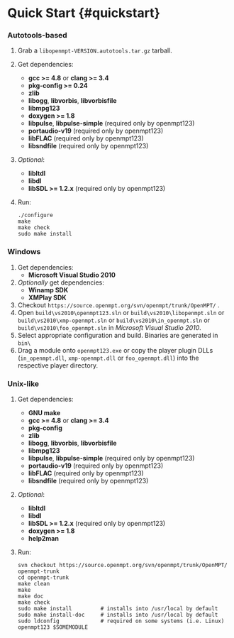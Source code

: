 
Quick Start {#quickstart}
===========


### Autotools-based

 1. Grab a `libopenmpt-VERSION.autotools.tar.gz` tarball.
 2. Get dependencies:
     -  **gcc >= 4.8** or **clang >= 3.4**
     -  **pkg-config >= 0.24**
     -  **zlib**
     -  **libogg**, **libvorbis**, **libvorbisfile**
     -  **libmpg123**
     -  **doxygen >= 1.8**
     -  **libpulse**, **libpulse-simple** (required only by openmpt123)
     -  **portaudio-v19** (required only by openmpt123)
     -  **libFLAC** (required only by openmpt123)
     -  **libsndfile** (required only by openmpt123)
 3. *Optional*:
     -  **libltdl**
     -  **libdl**
     -  **libSDL >= 1.2.x** (required only by openmpt123)
 4. Run:
    
        ./configure
        make
        make check
        sudo make install

### Windows

 1. Get dependencies:
     -  **Microsoft Visual Studio 2010**
 2. *Optionally* get dependencies:
     -  **Winamp SDK**
     -  **XMPlay SDK**
 3. Checkout `https://source.openmpt.org/svn/openmpt/trunk/OpenMPT/` .
 4. Open `build\vs2010\openmpt123.sln` or `build\vs2010\libopenmpt.sln` or `build\vs2010\xmp-openmpt.sln` or `build\vs2010\in_openmpt.sln` or `build\vs2010\foo_openmpt.sln` in *Microsoft Visual Studio 2010*.
 5. Select appropriate configuration and build. Binaries are generated in `bin\`
 6. Drag a module onto `openmpt123.exe` or copy the player plugin DLLs (`in_openmpt.dll`, `xmp-openmpt.dll` or `foo_openmpt.dll`) into the respective player directory.

### Unix-like

 1. Get dependencies:
     -  **GNU make**
     -  **gcc >= 4.8** or **clang >= 3.4**
     -  **pkg-config**
     -  **zlib**
     -  **libogg**, **libvorbis**, **libvorbisfile**
     -  **libmpg123**
     -  **libpulse**, **libpulse-simple** (required only by openmpt123)
     -  **portaudio-v19** (required only by openmpt123)
     -  **libFLAC** (required only by openmpt123)
     -  **libsndfile** (required only by openmpt123)
 2. *Optional*:
     -  **libltdl**
     -  **libdl**
     -  **libSDL >= 1.2.x** (required only by openmpt123)
     -  **doxygen >= 1.8**
     -  **help2man**
 3. Run:
    
        svn checkout https://source.openmpt.org/svn/openmpt/trunk/OpenMPT/ openmpt-trunk
        cd openmpt-trunk
        make clean
        make
        make doc
        make check
        sudo make install         # installs into /usr/local by default
        sudo make install-doc     # installs into /usr/local by default
        sudo ldconfig             # required on some systems (i.e. Linux)
        openmpt123 $SOMEMODULE

